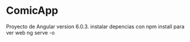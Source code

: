 # ComicApp

Proyecto de Angular version 6.0.3. instalar depencias con npm install 
para ver web ng serve -o


